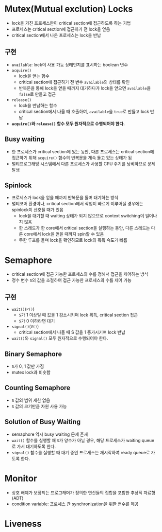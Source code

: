 # Mutex(Mutual exclution) Locks
- lock을 가진 프로세스만이 critical section에 접근하도록 하는 기법
- 프로세스는 critical section에 접근하기 전 lock을 얻음
- critical section에서 나온 프로세스는 lock을 반납

## 구현
- `available`: lock이 사용 가능 상태인지를 표시하는 boolean 변수
- `acquire()`
  - lock을 얻는 함수
  - critical section에 접근하기 전 변수 `available`의 상태를 확인
  - 반복문을 통해 lock을 얻을 때까지 대기하다가 lock을 얻으면 `available`을 `false`로 만들고 접근
- `release()`
  - lock을 반납하는 함수
  - critical section에서 나올 때 호출하여, `available`을 `true`로 만들고 lock 반납
- **`acquire()`와 `release()` 함수 모두 원자적으로 수행되어야 한다.**

## Busy waiting
- 한 프로세스가 critical section에 있는 동안, 다른 프로세스는 critical section에 접근하기 위해 `acquire()` 함수의 반복문을 계속 돌고 있는 상태가 됨
- 멀티프로그래밍 시스템에서 다른 프로세스가 사용할 CPU 주기를 낭비하므로 문제 발생

## Spinlock
- 프로세스가 lock을 얻을 때까지 반복문을 돌며 대기하는 방식
- 멀티코어 환경이나, critical section에서 작업이 빠르게 이루어질 경우에는 spinlock이 선호될 때가 있음
  - lock을 대기할 때 waiting 상태가 되지 않으므로 context switching이 일어나지 않음
  - 한 스레드가 한 core에서 critical section을 실행하는 동안, 다른 스레드는 다른 core에서 lock을 얻을 때까지 spin할 수 있음
  - 무한 루프를 돌며 lock을 확인하므로 lock의 획득 속도가 빠름

# Semaphore
- critical section에 접근 가능한 프로세스의 수를 정해서 접근을 제어하는 방식
- 정수 변수 `S`의 값을 조절하여 접근 가능한 프로세스의 수를 제어 가능

## 구현
- `wait()`(`P()`)
  - `S`가 1 이상일 때 값을 1 감소시키며 lock 획득, critical section 접근
  - `S`가 0 이하라면 대기
- `signal()`(`V()`)
  - critical section에서 나올 때 S 값을 1 증가시키며 lock 반납
- `wait()`와 `signal()` 모두 원자적으로 수행되어야 한다.

## Binary Semaphore
- `S`가 0, 1 값만 가짐
- mutex lock과 비슷함

## Counting Semaphore
- `S` 값의 범위 제한 없음
- `S` 값의 크기만큼 자원 사용 가능

## Solution of Busy Waiting
- semaphore 역시 busy waiting 문제 존재
- `wait()` 함수를 실행할 때 `S`가 양수가 아닐 경우, 해당 프로세스가 waiting queue로 가서 대기하도록 한다.
- `signal()` 함수를 실행할 때 대기 중인 프로세스는 재시작하여 ready queue로 가도록 한다.

# Monitor
- 상호 배제가 보장되는 프로그래머가 정의한 연산들의 집합을 포함한 추상적 자료형(ADT)
- condition variable: 프로세스 간 synchronization을 위한 변수를 제공

# Liveness
